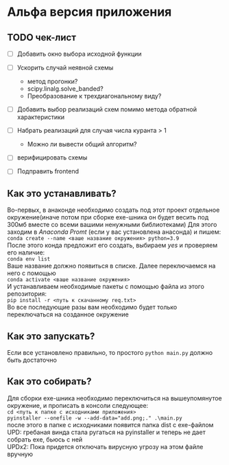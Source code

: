 # Альфа версия приложения


## TODO чек-лист

- [ ] Добавить окно выбора исходной функции  
- [ ] Ускорить случай неявной схемы  
    - метод прогонки?  
    - scipy.linalg.solve_banded?  
    - Преобразование к трехдиагональному виду?  
- [ ] Добавить выбор реализаций схем помимо метода обратной характеристики
- [ ] Набрать реализаций для случая числа куранта > 1
    - Можно ли вывести общий алгоритм?
- [ ] верифицировать схемы  
- [ ] Подправить frontend  


## Как это устанавливать?

Во-первых, в анаконде необходимо создать под этот проект отдельное окружение(иначе потом при сборке exe-шника он будет весить под 300мб вместе со всеми вашими ненужными библиотеками)
Для этого заходим в *Anaconda Promt* (если у вас установлена анасонда) и пишем:  
`conda create --name <ваше название окружения> python=3.9`  
После этого конда предложит его создать, выбираем *yes* и проверяем его наличие:  
`conda env list`  
Ваше название должно появиться в списке. Далее переключаемся на него с помощью  
`conda activate <ваше название окружения>`  
И устанавливаем необходимые пакеты с помощью файла из этого репозитория:  
`pip install -r <путь к скачанному req.txt>`  
Во все последующие разы вам необходимо будет только переключаться на созданное окружение  


## Как это запускать?

Если все установлено правильно, то простого `python main.py` должно быть достаточно


## Как это собирать?

Для сборки exe-шника необходимо переключиться на вышеупомянутое окружение, и прописать в консоли следующее:  
`cd <путь к папке с исходниками приложения>`  
`pyinstaller --onefile -w --add-data="add.png;." .\main.py`  
после этого в папке с исходниками появится папка dist с exe-файлом  
UPD: гребаная винда стала ругаться на pyinstaller и теперь не дает собрать exe, бьюсь с ней  
UPDx2: Пока придется отключать вирусную угрозу на этом файле вручную
